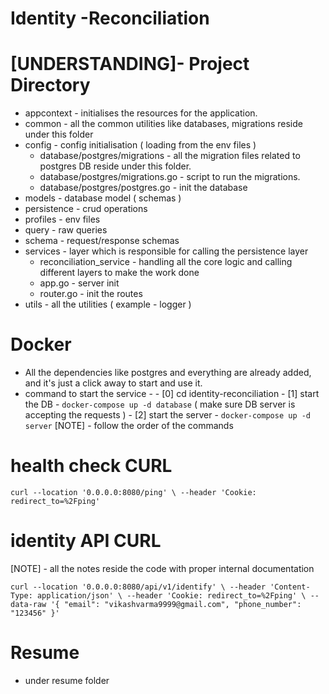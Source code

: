 # Identity -Reconciliation

# [UNDERSTANDING]- Project Directory 

- appcontext - initialises the resources for the application.
- common - all the common utilities like databases, migrations reside under this folder
- config - config initialisation ( loading from the env files )
    - database/postgres/migrations - all the migration files related to postgres DB reside under this folder.
    - database/postgres/migrations.go - script to run the migrations.
    - database/postgres/postgres.go - init the database 
- models - database model ( schemas )
- persistence - crud operations 
- profiles - env files
- query - raw queries 
- schema - request/response schemas 
- services - layer which is responsible for calling the persistence layer
    - reconciliation_service - handling all the core logic and calling different layers to make the work done
    - app.go - server init
    - router.go - init the routes 
- utils - all the utilities ( example - logger )


# Docker 

- All the dependencies like postgres and everything are already added, and it's just a click away to start and use it.
- command to start the service -
      - [0]  cd identity-reconciliation 
      - [1]  start the DB - `docker-compose up -d database` ( make sure DB server is accepting the requests )
      - [2]  start the server - `docker-compose up -d server` 
    [NOTE] - follow the order of the commands 

# health check CURL 

`curl --location '0.0.0.0:8080/ping' \
--header 'Cookie: redirect_to=%2Fping'`

# identity API CURL 

[NOTE] - all the notes reside the code with proper internal documentation 

`curl --location '0.0.0.0:8080/api/v1/identify' \
--header 'Content-Type: application/json' \
--header 'Cookie: redirect_to=%2Fping' \
--data-raw '{
"email": "vikashvarma9999@gmail.com",
"phone_number": "123456"
}'`


# Resume
- under resume folder 




